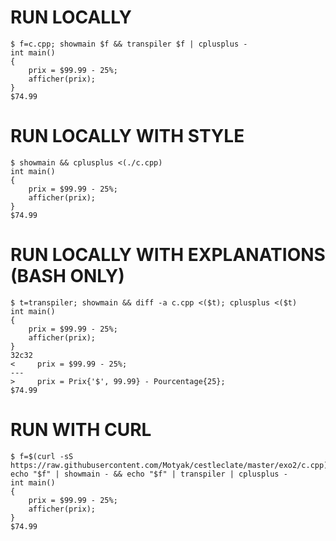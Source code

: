 # RUN LOCALLY
```console
$ f=c.cpp; showmain $f && transpiler $f | cplusplus -
int main()
{
    prix = $99.99 - 25%;
    afficher(prix);
}
$74.99
```

# RUN LOCALLY WITH STYLE
```console
$ showmain && cplusplus <(./c.cpp)
int main()
{
    prix = $99.99 - 25%;
    afficher(prix);
}
$74.99
```

# RUN LOCALLY WITH EXPLANATIONS (BASH ONLY)
```console
$ t=transpiler; showmain && diff -a c.cpp <($t); cplusplus <($t)
int main()
{
    prix = $99.99 - 25%;
    afficher(prix);
}
32c32
<     prix = $99.99 - 25%;
---
>     prix = Prix{'$', 99.99} - Pourcentage{25};
$74.99
```

# RUN WITH CURL
```console
$ f=$(curl -sS https://raw.githubusercontent.com/Motyak/cestleclate/master/exo2/c.cpp); echo "$f" | showmain - && echo "$f" | transpiler | cplusplus -
int main()
{
    prix = $99.99 - 25%;
    afficher(prix);
}
$74.99
```
